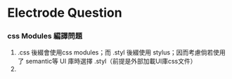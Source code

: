 # Electrode Question

### css Modules 編譯問題
1. .css 後綴會使用css modules；而 .styl 後綴使用 stylus；因而考慮倘若使用了 semantic等 UI 庫時選擇 .styl（前提是外部加載UI庫css文件）
2. 
